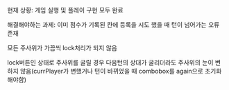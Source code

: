 현재 상황:
게임 실행 및 플레이 구현 모두 완료

해결해야하는 과제:
이미 점수가 기록된 칸에 등록을 시도 했을 때 턴이 넘어가는 오류 존재 


모든 주사위가 가끔씩 lock처리가 되지 않음


lock버튼인 상태로 주사위를 굴릴 경우 다음턴의 상대가 굴리더라도 주사위의 눈이 변하지 않음(currPlayer가 변했거나 턴이 바뀌었을 때 combobox를 again으로 초기화 해야함) 
